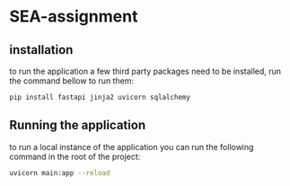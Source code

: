 # SEA-assignment

## installation
to run the application a few third party packages need to be installed, run the command bellow to run them:

```bash
pip install fastapi jinja2 uvicorn sqlalchemy
```

## Running the application

to run a local instance of the application you can run the following command in the root of the project:

```bash
uvicorn main:app --reload
```